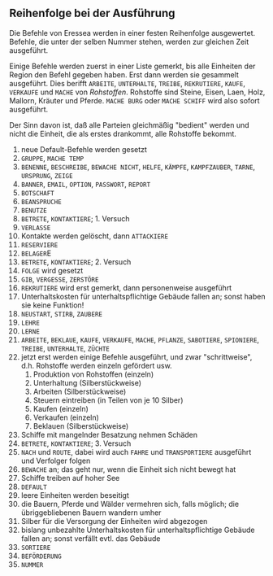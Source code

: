 <span id="top"></span>

## Reihenfolge bei der Ausführung

Die Befehle von Eressea werden in einer festen Reihenfolge ausgewertet.
Befehle, die unter der selben Nummer stehen, werden zur gleichen Zeit
ausgeführt.

Einige Befehle werden zuerst in einer Liste gemerkt, bis alle Einheiten
der Region den Befehl gegeben haben. Erst dann werden sie gesammelt
ausgeführt. Dies berifft `ARBEITE`, `UNTERHALTE`, `TREIBE`,
`REKRUTIERE`, `KAUFE`, `VERKAUFE` und `MACHE` von *Rohstoffen*.
Rohstoffe sind Steine, Eisen, Laen, Holz, Mallorn, Kräuter und Pferde.
`MACHE BURG` oder `MACHE SCHIFF` wird also sofort ausgeführt.

Der Sinn davon ist, daß alle Parteien gleichmäßig "bedient" werden und
nicht die Einheit, die als erstes drankommt, alle Rohstoffe bekommt.

1.  neue Default-Befehle werden gesetzt
2.  `GRUPPE`, `MACHE TEMP`
3.  `BENENNE`, `BESCHREIBE`, `BEWACHE NICHT`, `HELFE`, `KÄMPFE`,
    `KAMPFZAUBER`, `TARNE`, `URSPRUNG`, `ZEIGE`
4.  `BANNER`, `EMAIL`, `OPTION`, `PASSWORT`, `REPORT`
5.  `BOTSCHAFT`
6.  `BEANSPRUCHE`
7.  `BENUTZE`
8.  `BETRETE`, `KONTAKTIERE`; 1. Versuch
9.  `VERLASSE`
10. Kontakte werden gelöscht, dann `ATTACKIERE`
11. `RESERVIERE`
12. `BELAGER`E
13. `BETRETE`, `KONTAKTIERE`; 2. Versuch
14. `FOLGE` wird gesetzt
15. `GIB`, `VERGESSE`, `ZERSTÖRE`
16. `REKRUTIERE` wird erst gemerkt, dann personenweise ausgeführt
17. Unterhaltskosten für unterhaltspflichtige Gebäude fallen an; sonst
    haben sie keine Funktion!
18. `NEUSTART`, `STIRB`, `ZAUBERE`
19. `LEHRE`
20. `LERNE`
21. `ARBEITE`, `BEKLAUE`, `KAUFE`, `VERKAUFE`, `MACHE`, `PFLANZE`,
    `SABOTIERE`, `SPIONIERE`, `TREIBE`, `UNTERHALTE`, `ZÜCHTE`
22. jetzt erst werden einige Befehle ausgeführt, und zwar
    "schrittweise", d.h. Rohstoffe werden einzeln gefördert usw.
    1.  Produktion von Rohstoffen (einzeln)
    2.  Unterhaltung (Silberstückweise)
    3.  Arbeiten (Silberstückweise)
    4.  Steuern eintreiben (in Teilen von je 10 Silber)
    5.  Kaufen (einzeln)
    6.  Verkaufen (einzeln)
    7.  Beklauen (Silberstückweise)
23. Schiffe mit mangelnder Besatzung nehmen Schäden
24. `BETRETE`, `KONTAKTIERE`; 3. Versuch
25. `NACH` und `ROUTE`, dabei wird auch `FAHRE` und `TRANSPORTIERE`
    ausgeführt und Verfolger folgen
26. `BEWACHE` an; das geht nur, wenn die Einheit sich nicht bewegt hat
27. Schiffe treiben auf hoher See
28. `DEFAULT`
29. leere Einheiten werden beseitigt
30. die Bauern, Pferde und Wälder vermehren sich, falls möglich; die
    übriggebliebenen Bauern wandern umher
31. Silber für die Versorgung der Einheiten wird abgezogen
32. bislang unbezahlte Unterhaltskosten für unterhaltspflichtige Gebäude
    fallen an; sonst verfällt evtl. das Gebäude
33. `SORTIERE`
34. `BEFÖRDERUNG`
35. `NUMMER`
